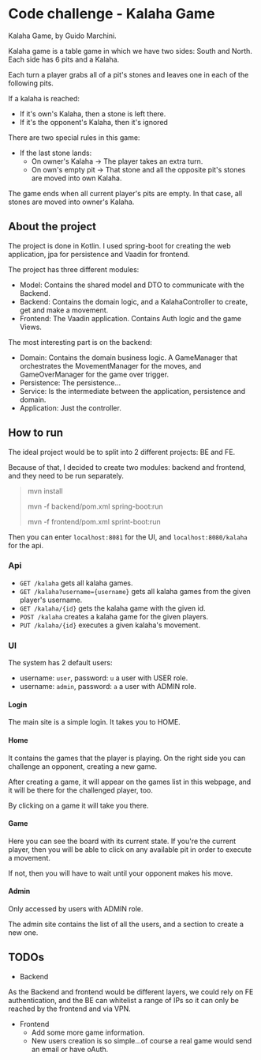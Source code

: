 # Code challenge - Kalaha Game 

Kalaha Game, by Guido Marchini.

Kalaha game is a table game in which we have two sides: South and North. Each side has 6 pits and a Kalaha.

Each turn a player grabs all of a pit's stones and leaves one in each of the following pits.

If a kalaha is reached:
* If it's own's Kalaha, then a stone is left there.
* If it's the opponent's Kalaha, then it's ignored

There are two special rules in this game:
* If the last stone lands:
  * On owner's Kalaha -> The player takes an extra turn.
  * On own's empty pit -> That stone and all the opposite pit's stones are moved into own Kalaha.
    
The game ends when all current player's pits are empty.
In that case, all stones are moved into owner's Kalaha.

## About the project
The project is done in Kotlin. I used spring-boot for creating the web application, jpa for persistence and Vaadin for frontend.

The project has three different modules:
* Model: Contains the shared model and DTO to communicate with the Backend.
* Backend: Contains the domain logic, and a KalahaController to create, get and make a movement.
* Frontend: The Vaadin application. Contains Auth logic and the game Views.

The most interesting part is on the backend:
* Domain: Contains the domain business logic. A GameManager that orchestrates the MovementManager for the moves, and GameOverManager for the game over trigger.
* Persistence: The persistence...
* Service: Is the intermediate between the application, persistence and domain.
* Application: Just the controller.

## How to run
The ideal project would be to split into 2 different projects: BE and FE.

Because of that, I decided to create two modules: backend and frontend, and they need to be run separately.

> mvn install
> 
> mvn -f backend/pom.xml spring-boot:run
>
> mvn -f frontend/pom.xml sprint-boot:run

Then you can enter `localhost:8081` for the UI, and `localhost:8080/kalaha` for the api.

### Api
* `GET /kalaha` gets all kalaha games.
* `GET /kalaha?username={username}` gets all kalaha games from the given player's username.
* `GET /kalaha/{id}` gets the kalaha game with the given id.
* `POST /kalaha` creates a kalaha game for the given players.
* `PUT /kalaha/{id}` executes a given kalaha's movement.

### UI

The system has 2 default users:
* username: `user`, password: `u` a user with USER role.
* username: `admin`, password: `a` a user with ADMIN role.

#### Login
The main site is a simple login. It takes you to HOME.

#### Home
It contains the games that the player is playing. On the right side you can challenge an opponent, creating a new game.

After creating a game, it will appear on the games list in this webpage, and it will be there for the challenged player, too.

By clicking on a game it will take you there.

#### Game
Here you can see the board with its current state. If you're the current player,
then you will be able to click on any available pit in order to execute a movement.

If not, then you will have to wait until your opponent makes his move.

#### Admin
Only accessed by users with ADMIN role.

The admin site contains the list of all the users, and a section to create a new one.

## TODOs
* Backend 

As the Backend and frontend would be different layers,
we could rely on FE authentication, and the BE can whitelist a range of IPs
so it can only be reached by the frontend and via VPN.
    
* Frontend
  * Add some more game information.
  * New users creation is so simple...of course a real game would send an email or have oAuth.